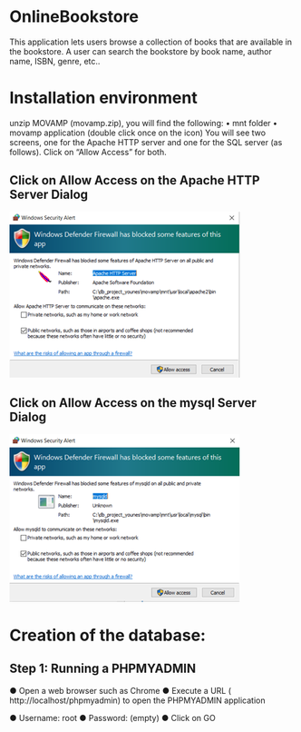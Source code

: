# OnlineBookstore
This application lets users browse a collection of books that are available in the bookstore. A user can search the bookstore by book name, author name, ISBN, genre, etc..

# Installation environment
unzip MOVAMP (movamp.zip), you will find the following: 
•	mnt folder
•	movamp application (double click once on the icon)
You will see two screens, one for the Apache HTTP server and one for the SQL server (as follows). Click on “Allow Access” for both.

## Click on Allow Access on the Apache HTTP Server Dialog
![](Images/ApacheServer_Access.png)

## Click on Allow Access on the mysql Server Dialog
![](Images/SqlServer_Access.png)

# Creation of the database:
## Step 1: Running a PHPMYADMIN
●	Open a web browser such as Chrome
●	Execute a URL ( http://localhost/phpmyadmin) to open the PHPMYADMIN application

●	Username: root
●	Password: (empty)
●	Click on GO
